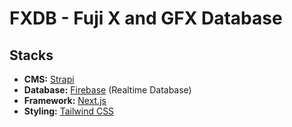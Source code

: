# FXDB - Fuji X and GFX Database

## Stacks

- **CMS:** [Strapi](https://strapi.io)
- **Database:** [Firebase](https://firebase.google.com) (Realtime Database)
- **Framework:** [Next.js](https://nextjs.org)
- **Styling:** [Tailwind CSS](https://tailwindcss.com)

